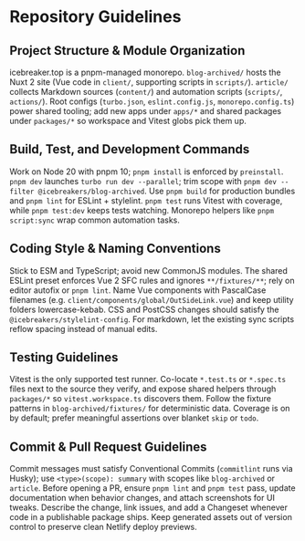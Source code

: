 # Repository Guidelines

## Project Structure & Module Organization

icebreaker.top is a pnpm-managed monorepo. `blog-archived/` hosts the Nuxt 2 site (Vue code in `client/`, supporting scripts in `scripts/`). `article/` collects Markdown sources (`content/`) and automation scripts (`scripts/`, `actions/`). Root configs (`turbo.json`, `eslint.config.js`, `monorepo.config.ts`) power shared tooling; add new apps under `apps/*` and shared packages under `packages/*` so workspace and Vitest globs pick them up.

## Build, Test, and Development Commands

Work on Node 20 with pnpm 10; `pnpm install` is enforced by `preinstall`. `pnpm dev` launches `turbo run dev --parallel`; trim scope with `pnpm dev --filter @icebreakers/blog-archived`. Use `pnpm build` for production bundles and `pnpm lint` for ESLint + stylelint. `pnpm test` runs Vitest with coverage, while `pnpm test:dev` keeps tests watching. Monorepo helpers like `pnpm script:sync` wrap common automation tasks.

## Coding Style & Naming Conventions

Stick to ESM and TypeScript; avoid new CommonJS modules. The shared ESLint preset enforces Vue 2 SFC rules and ignores `**/fixtures/**`; rely on editor autofix or `pnpm lint`. Name Vue components with PascalCase filenames (e.g. `client/components/global/OutSideLink.vue`) and keep utility folders lowercase-kebab. CSS and PostCSS changes should satisfy the `@icebreakers/stylelint-config`. For markdown, let the existing sync scripts reflow spacing instead of manual edits.

## Testing Guidelines

Vitest is the only supported test runner. Co-locate `*.test.ts` or `*.spec.ts` files next to the source they verify, and expose shared helpers through `packages/*` so `vitest.workspace.ts` discovers them. Follow the fixture patterns in `blog-archived/fixtures/` for deterministic data. Coverage is on by default; prefer meaningful assertions over blanket `skip` or `todo`.

## Commit & Pull Request Guidelines

Commit messages must satisfy Conventional Commits (`commitlint` runs via Husky); use `<type>(scope): summary` with scopes like `blog-archived` or `article`. Before opening a PR, ensure `pnpm lint` and `pnpm test` pass, update documentation when behavior changes, and attach screenshots for UI tweaks. Describe the change, link issues, and add a Changeset whenever code in a publishable package ships. Keep generated assets out of version control to preserve clean Netlify deploy previews.
